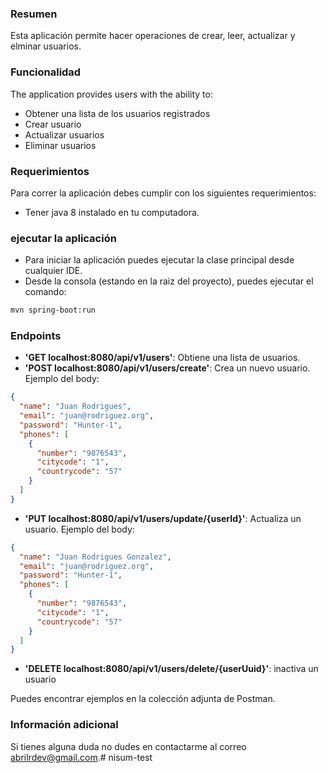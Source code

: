 ### Resumen

Esta aplicación permite hacer operaciones de crear, leer, actualizar y elminar usuarios.

### Funcionalidad

The application provides users with the ability to:

- Obtener una lista de los usuarios registrados
- Crear usuario
- Actualizar usuarios
- Eliminar usuarios

### Requerimientos

Para correr la aplicación debes cumplir con los siguientes requerimientos:

- Tener java 8 instalado en tu computadora.

### ejecutar la aplicación

- Para iniciar la aplicación puedes ejecutar la clase principal desde cualquier IDE.
- Desde la consola (estando en la raiz del proyecto), puedes ejecutar el comando:

```bash
mvn spring-boot:run
```

### Endpoints

- **'GET localhost:8080/api/v1/users'**:  Obtiene una lista de usuarios.
- **'POST localhost:8080/api/v1/users/create'**: Crea un nuevo usuario. Ejemplo del body:

```json
{
  "name": "Juan Rodrigues",
  "email": "juan@rodriguez.org",
  "password": "Hunter-1",
  "phones": [
    {
      "number": "9876543",
      "citycode": "1",
      "countrycode": "57"
    }
  ]
}
```
- **'PUT localhost:8080/api/v1/users/update/{userId}'**:  Actualiza un usuario. Ejemplo del body:

```json
{
  "name": "Juan Rodrigues Gonzalez",
  "email": "juan@rodriguez.org",
  "password": "Hunter-1",
  "phones": [
    {
      "number": "9876543",
      "citycode": "1",
      "countrycode": "57"
    }
  ]
}
```

- **'DELETE localhost:8080/api/v1/users/delete/{userUuid}'**: inactiva un usuario


Puedes encontrar ejemplos en la colección adjunta de Postman.

### Información adicional

Si tienes alguna duda no dudes en contactarme al correo [abrilrdev@gmail.com](mailto:abrilrdev@gmail.com).# nisum-test
